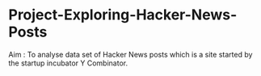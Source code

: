 # Project-Exploring-Hacker-News-Posts
Aim : To analyse data set of Hacker News posts which is a site started by the startup incubator Y Combinator.
